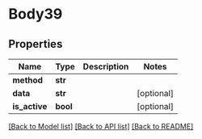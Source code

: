 # Body39

## Properties
Name | Type | Description | Notes
------------ | ------------- | ------------- | -------------
**method** | **str** |  | 
**data** | **str** |  | [optional] 
**is_active** | **bool** |  | [optional] 

[[Back to Model list]](../README.md#documentation-for-models) [[Back to API list]](../README.md#documentation-for-api-endpoints) [[Back to README]](../README.md)

